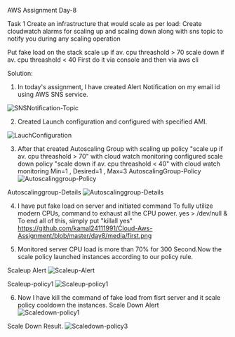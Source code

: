AWS Assignment Day-8

Task 1
Create an infrastructure that would scale as per load: Create cloudwatch alarms for scaling up and scaling down along with sns topic to notify you during any scaling operation

Put fake load on the stack
scale up if av. cpu threashold > 70
scale down if av. cpu threashold < 40
First do it via console and then via aws cli


Solution: 
      
1) In today's assignment, I have created Alert Notification on my email id using AWS SNS service.

![SNSNotification-Topic](https://github.com/kamal24111991/Cloud-Aws-Assignment/blob/master/day8/media/SNSNotification-Topic.png)

2) Created Launch configuration and configured with specified AMI.
 
![LauchConfiguration](https://github.com/kamal24111991/Cloud-Aws-Assignment/blob/master/day8/media/LauchConfiguration.png)

3) After that created Autoscaling Group with scaling up policy "scale up if av. cpu threashold > 70" with cloud watch monitoring
configured scale down policy "scale down if av. cpu threashold < 40" with cloud watch monitoring
                  Min=1 , Desired=1 ,  Max=3
  AutoscalingGroup-Policy                
![Autoscalinggroup-Policy](https://github.com/kamal24111991/Cloud-Aws-Assignment/blob/master/day8/media/Autoscalinggroup-Policy.png)

Autoscalinggroup-Details
![Autoscalinggroup-Details](https://github.com/kamal24111991/Cloud-Aws-Assignment/blob/master/day8/media/Autoscalinggroup-Details.png)

4) I have put fake load on server and initiated command 
      To fully utilize modern CPUs,  command to exhaust all the CPU power.  yes > /dev/null &      
      To end all of this, simply put  "killall yes"
      https://github.com/kamal24111991/Cloud-Aws-Assignment/blob/master/day8/media/first.png
      
      
5) Monitored server CPU load is more than 70% for 300 Second.Now the scale policy launched instances according to our policy rule.

Scaleup Alert
![Scaleup-Alert](https://github.com/kamal24111991/Cloud-Aws-Assignment/blob/master/day8/media/Scaleup-Alert.png)

Scaleup-policy1 
![Scaleup-policy1](https://github.com/kamal24111991/Cloud-Aws-Assignment/blob/master/day8/media/Scaleup-policy1.png)
     
6) Now I have kill the command of fake load from fisrt server and it scale policy cooldown the instances.
Scale Down Alert      
![Scaledown-policy1](https://github.com/kamal24111991/Cloud-Aws-Assignment/blob/master/day8/media/Scaledown-policy1.png)

Scale Down Result.
![Scaledown-policy3](https://github.com/kamal24111991/Cloud-Aws-Assignment/blob/master/day8/media/Scaledown-policy3.png)
